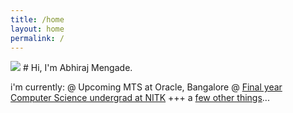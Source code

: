 ```yaml
---
title: /home
layout: home
permalink: /
---
```


<img src="../assets/img/home.jpg"/>
# Hi, I'm Abhiraj Mengade.

i'm currently:
@ Upcoming MTS at Oracle, Bangalore
@ <a href="https://www.nitk.ac.uk/">Final year Computer Science undergrad at NITK</a>
+++ a [few other things](about)...
